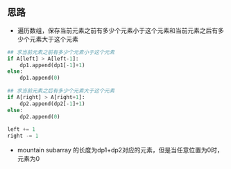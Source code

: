 ## 思路
- 遍历数组，保存当前元素之前有多少个元素小于这个元素和当前元素之后有多少个元素大于这个元素

```Python
## 求当前元素之前有多少个元素小于这个元素
if A[left] > A[left-1]:
    dp1.append(dp1[-1]+1)
else:
    dp1.append(0)
                
## 求当前元素之后有多少个元素大于这个元素
if A[right] > A[right+1]:
    dp2.append(dp2[-1]+1)
else:
    dp2.append(0)
            
left += 1
right -= 1
```

- mountain subarray 的长度为dp1+dp2对应的元素，但是当任意位置为0时，元素为0